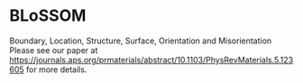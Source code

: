 # BLoSSOM
Boundary, Location, Structure, Surface, Orientation and Misorientation
Please see our paper at https://journals.aps.org/prmaterials/abstract/10.1103/PhysRevMaterials.5.123605 for more details.
